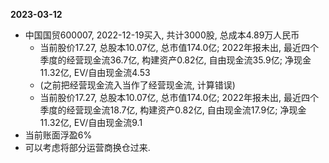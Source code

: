 **2023-03-12**

* 中国国贸600007, 2022-12-19买入, 共计3000股, 总成本4.89万人民币
    * 当前股价17.27, 总股本10.07亿, 总市值174.0亿; 2022年报未出, 最近四个季度的经营现金流36.7亿, 构建资产0.82亿, 自由现金流35.9亿; 净现金11.32亿, EV/自由现金流4.53
    * (之前把经营现金流入当作了经营现金流, 计算错误)
    * 当前股价17.27, 总股本10.07亿, 总市值174.0亿; 2022年报未出, 最近四个季度的经营现金流18.7亿, 构建资产0.82亿, 自由现金流17.9亿; 净现金11.32亿, EV/自由现金流9.1
* 当前账面浮盈6%
* 可以考虑将部分运营商换仓过来.

